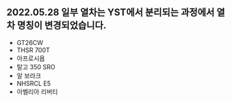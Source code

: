 2022.05.28
일부 열차는 YST에서 분리되는 과정에서 열차 명칭이 변경되었습니다.
-----
* GT26CW
* THSR 700T
* 아프로시욥
* 탈고 350 SRO
* 알 보라크
* NHSRCL E5
* 아벨리아 리버티